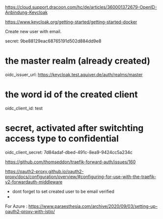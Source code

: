 https://cloud.support.dracoon.com/hc/de/articles/360001372679-OpenID-Anbindung-Keycloak

https://www.keycloak.org/getting-started/getting-started-docker

Create new user with email.

secret: 9be88129eac68765191d502d884dd9e8

# the master realm (already created)

oidc_issuer_url: https://keycloak.test.aquiver.de/auth/realms/master

# the word id of the created client

oidc_client_id: test

# secret, activated after switchting access type to confidential

oidc_client_secret: 7d84adaf-dbed-491c-8ea9-9424cc5a234c

https://github.com/thomseddon/traefik-forward-auth/issues/160

https://oauth2-proxy.github.io/oauth2-proxy/docs/configuration/overview/#configuring-for-use-with-the-traefik-v2-forwardauth-middleware

- dont forget to set created user to be email verified
-

For Azure : https://www.paraesthesia.com/archive/2020/09/03/setting-up-oauth2-proxy-with-istio/
